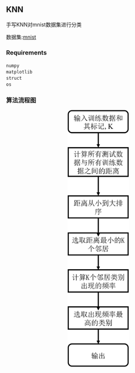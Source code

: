 ## KNN
手写KNN对mnist数据集进行分类

数据集:[mnist](http://yann.lecun.com/exdb/mnist/)  

### Requirements
`numpy`  
`matplotlib`  
`struct`  
`os`

### 算法流程图
<div align='center'>
  <img src='https://github.com/Luxlios/Figure/blob/main/KNN/knn.png' height='700'>
</div>
